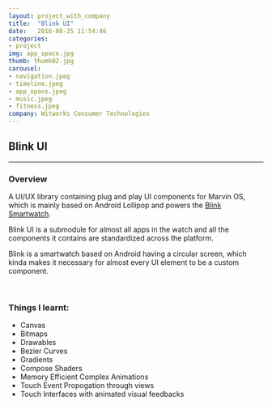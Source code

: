 ```yaml
---
layout: project_with_company
title:  "Blink UI"
date:   2016-08-25 11:54:46
categories:
- project
img: app_space.jpg
thumb: thumb02.jpg
carousel:
- navigation.jpeg
- timeline.jpeg
- app_space.jpeg
- music.jpeg
- fitness.jpeg
company: Witworks Consumer Technologies
---
```

## Blink UI
------------

### Overview
A UI/UX library containing plug and play UI components for Marvin OS, which is mainly based on Android Lollipop and powers the [Blink Smartwatch](https://blink.watch).

Blink UI is a submodule for almost all apps in the watch and all the components it contains are standardized across the platform.

Blink is a smartwatch based on Android having a circular screen, which kinda makes it necessary for almost every UI element to be a custom component.

<br>

### Things I learnt:
* Canvas
* Bitmaps
* Drawables
* Bezier Curves
* Gradients
* Compose Shaders
* Memory Efficient Complex Animations
* Touch Event Propogation through views
* Touch Interfaces with animated visual feedbacks